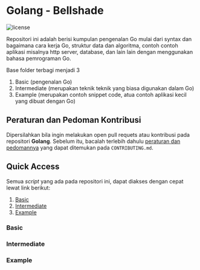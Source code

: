 # Golang - Bellshade
![license](https://img.shields.io/github/license/bellshade/Golang?style=for-the-badge)

Repositori ini adalah berisi kumpulan pengenalan Go mulai dari syntax dan bagaimana cara kerja Go, struktur data dan algoritma, contoh contoh aplikasi misalnya http server, database, dan lain lain dengan menggunakan bahasa pemrograman Go.

Base folder terbagi menjadi 3
1. Basic (pengenalan Go)
2. Intermediate (merupakan teknik teknik yang biasa digunakan dalam Go)
3. Example (merupakan contoh snippet code, atua contoh aplikasi kecil yang dibuat dengan Go) 

## Peraturan dan Pedoman Kontribusi
Dipersilahkan bila ingin melakukan open pull requets atau kontribusi pada repositori **Golang**. Sebelum itu, bacalah terlebih dahulu [peraturan dan pedomannya](CONTRIBUTING.md) yang dapat ditemukan pada ``CONTRIBUTING.md``.

## Quick Access
Semua *script* yang ada pada repositori ini, dapat diakses dengan cepat lewat link berikut:


<!---
Ini adalah komen, angka dibawah itu adalah hyperlink yang bisa loncat  langsung ke Tag nya.
ini digunakan agar ketika project sudah besar teman teman tidak perlu lagi scrolling dengan susah payah
-->

1. [Basic](#basic)
2. [Intermediate](#intermediate)
3. [Example](#example)

### Basic

### Intermediate

### Example 
